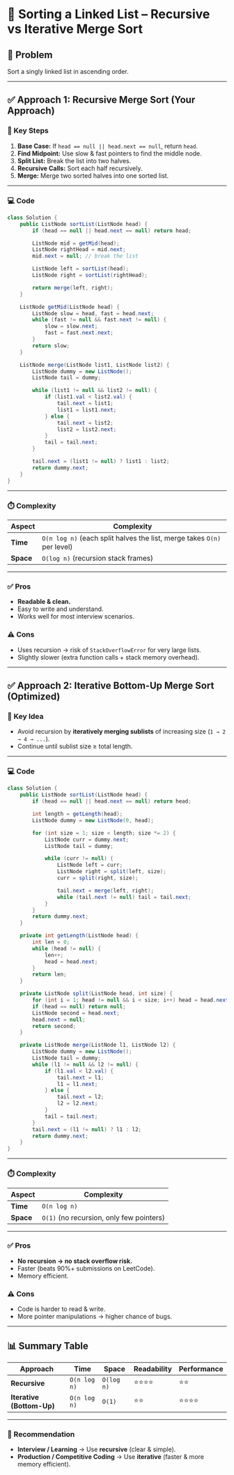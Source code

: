 

# 📘 Sorting a Linked List – Recursive vs Iterative Merge Sort

## 📝 Problem

Sort a singly linked list in ascending order.

---

## ✅ **Approach 1: Recursive Merge Sort (Your Approach)**

### 🔑 Key Steps

1. **Base Case:**
   If `head == null || head.next == null`, return `head`.
2. **Find Midpoint:**
   Use slow & fast pointers to find the middle node.
3. **Split List:**
   Break the list into two halves.
4. **Recursive Calls:**
   Sort each half recursively.
5. **Merge:**
   Merge two sorted halves into one sorted list.

---

### 💻 Code

```java
class Solution {
    public ListNode sortList(ListNode head) {
        if (head == null || head.next == null) return head;

        ListNode mid = getMid(head);
        ListNode rightHead = mid.next;
        mid.next = null; // break the list

        ListNode left = sortList(head);
        ListNode right = sortList(rightHead);

        return merge(left, right);
    }

    ListNode getMid(ListNode head) {
        ListNode slow = head, fast = head.next;
        while (fast != null && fast.next != null) {
            slow = slow.next;
            fast = fast.next.next;
        }
        return slow;
    }

    ListNode merge(ListNode list1, ListNode list2) {
        ListNode dummy = new ListNode();
        ListNode tail = dummy;

        while (list1 != null && list2 != null) {
            if (list1.val < list2.val) {
                tail.next = list1;
                list1 = list1.next;
            } else {
                tail.next = list2;
                list2 = list2.next;
            }
            tail = tail.next;
        }

        tail.next = (list1 != null) ? list1 : list2;
        return dummy.next;
    }
}
```

---

### ⏱️ Complexity

| Aspect    | Complexity                                                              |
| --------- | ----------------------------------------------------------------------- |
| **Time**  | `O(n log n)` (each split halves the list, merge takes `O(n)` per level) |
| **Space** | `O(log n)` (recursion stack frames)                                     |

---

### ✅ Pros

* **Readable & clean.**
* Easy to write and understand.
* Works well for most interview scenarios.

### ⚠️ Cons

* Uses recursion → risk of `StackOverflowError` for very large lists.
* Slightly slower (extra function calls + stack memory overhead).

---

## ✅ **Approach 2: Iterative Bottom-Up Merge Sort (Optimized)**

### 🔑 Key Idea

* Avoid recursion by **iteratively merging sublists** of increasing size (`1 → 2 → 4 → ...`).
* Continue until sublist size ≥ total length.

---

### 💻 Code

```java
class Solution {
    public ListNode sortList(ListNode head) {
        if (head == null || head.next == null) return head;

        int length = getLength(head);
        ListNode dummy = new ListNode(0, head);

        for (int size = 1; size < length; size *= 2) {
            ListNode curr = dummy.next;
            ListNode tail = dummy;

            while (curr != null) {
                ListNode left = curr;
                ListNode right = split(left, size);
                curr = split(right, size);

                tail.next = merge(left, right);
                while (tail.next != null) tail = tail.next;
            }
        }
        return dummy.next;
    }

    private int getLength(ListNode head) {
        int len = 0;
        while (head != null) {
            len++;
            head = head.next;
        }
        return len;
    }

    private ListNode split(ListNode head, int size) {
        for (int i = 1; head != null && i < size; i++) head = head.next;
        if (head == null) return null;
        ListNode second = head.next;
        head.next = null;
        return second;
    }

    private ListNode merge(ListNode l1, ListNode l2) {
        ListNode dummy = new ListNode();
        ListNode tail = dummy;
        while (l1 != null && l2 != null) {
            if (l1.val < l2.val) {
                tail.next = l1;
                l1 = l1.next;
            } else {
                tail.next = l2;
                l2 = l2.next;
            }
            tail = tail.next;
        }
        tail.next = (l1 != null) ? l1 : l2;
        return dummy.next;
    }
}
```

---

### ⏱️ Complexity

| Aspect    | Complexity                               |
| --------- | ---------------------------------------- |
| **Time**  | `O(n log n)`                             |
| **Space** | `O(1)` (no recursion, only few pointers) |

---

### ✅ Pros

* **No recursion → no stack overflow risk.**
* Faster (beats 90%+ submissions on LeetCode).
* Memory efficient.

### ⚠️ Cons

* Code is harder to read & write.
* More pointer manipulations → higher chance of bugs.

---

## 📊 Summary Table

| Approach                  | Time         | Space      | Readability | Performance |
| ------------------------- | ------------ | ---------- | ----------- | ----------- |
| **Recursive**             | `O(n log n)` | `O(log n)` | ⭐⭐⭐⭐        | ⭐⭐          |
| **Iterative (Bottom-Up)** | `O(n log n)` | `O(1)`     | ⭐⭐          | ⭐⭐⭐⭐        |

---

### 🎯 Recommendation

* **Interview / Learning** → Use **recursive** (clear & simple).
* **Production / Competitive Coding** → Use **iterative** (faster & more memory efficient).


